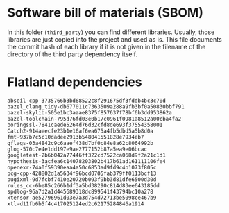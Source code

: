 # Software bill of materials (SBOM)

In this folder (`third_party`) you can find different libraries.
Usually, those libraries are just copied into the project and used as is.
This file documents the commit hash of each library if it is not given in the filename of the directory of the third party dependency itself.


# Flatland dependencies

```text
abseil-cpp-3735766b3bd68522c8f291675df3fddb4bc3c70d
bazel_clang_tidy-db677011c7363509a288a9fb3bf0a50830bbf791
bazel-skylib-505e1bc3aaae8375f857637f78bf6b3dd953862a
bazel-toolchain-795d76fd03e0b17c0961f0981a8512a00cba4fa2
boringssl-7841caede5264d76d32cfd8de693f37554358001
Catch2-914aeecfe23b1e16af6ea675a4fb5dbd5a5b8d0a
fmt-937b7c5c10dadee2913b548041551828e7934eb7
gflags-03a4842c9c6aaef438d7bf0c84e8a62c8064992b
glog-570c7e4e1dd197e9ae2777152b87a5ea9e06bcac
googletest-2b6b042a77446ff322cd7522ca068d9f2a21c1d1
hypothesis-3acfea6c14078203802b417b61ad161111106fe4
openexr-74a0f59390eaa4a50c6853ad9fd9c4b1073f805c
pcg-cpp-428802d1a5634f96bcd0705fab379ff0113bcf13
pugixml-9d7fcbf7410e20720b093f9bb3d81dfe6500d30d
rules_cc-6be85c266b1df3a5bd38290c814d83ee643185dd
spdlog-96a7d2a1d445689318dc899541f43794bc10a278
xtensor-ae52796961d03e7a3d754d72713be5098ce467b9
xtl-d11fb6b5f4c417025124ed2c62175284846a1914
```

